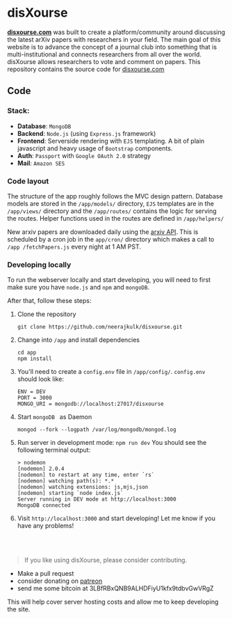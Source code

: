 # disXourse

**[disxourse.com](https://www.disxourse.com)** was built to create a platform/community around discussing the latest arXiv papers with researchers in your field. The main goal of this website is to advance the concept of a journal club into something that is multi-institutional and connects researchers from all over the world. disXourse allows researchers to vote and comment on papers. This repository contains the source code for [disxourse.com](https://www.disxourse.com)


## Code

### Stack:
- **Database**: ``MongoDB ``
- **Backend**: ``Node.js`` (using ``Express.js`` framework)
- **Frontend**: Serverside rendering with ``EJS`` templating.  A bit of plain javascript and heavy usage of ``Bootstrap`` components.
- **Auth**: ``Passport`` with ``Google OAuth 2.0`` strategy
- **Mail**: ``Amazon SES``

### Code layout

The structure of the app roughly follows the MVC design pattern. Database models are stored in the ``/app/models/`` directory, ``EJS`` templates are in the ``/app/views/`` directory and the ``/app/routes/`` contains the logic for serving the routes. Helper functions used in the routes are defined in ``/app/helpers/``

New arxiv papers are downloaded daily using the [arxiv API](https://arxiv.org/help/api). This is scheduled by a cron job in the ``app/cron/`` directory which makes a call to ``/app /fetchPapers.js`` every night at 1 AM PST. 

### Developing locally
To run the webserver locally and start developing, you will need to first make sure you have ``node.js`` and ``npm`` and ``mongoDB``. 

After that, follow these steps: 

1. Clone the repository
	```
	git clone https://github.com/neerajkulk/disxourse.git
	``` 
2. Change into ``/app`` and install dependencies
	```
	cd app
	npm install
	```
3. You'll need to create a ``config.env`` file in ``/app/config/``. ``config.env`` should look like:
	```
	ENV = DEV
	PORT = 3000
	MONGO_URI = mongodb://localhost:27017/disxourse
	```
3. Start ``mongoDB ``  as Daemon
	```
	mongod --fork --logpath /var/log/mongodb/mongod.log
	```
4. Run server in development mode:
``npm run dev`` 
You should  see the following terminal output:
	```
	> nodemon
	[nodemon] 2.0.4
	[nodemon] to restart at any time, enter `rs`
	[nodemon] watching path(s): *.*
	[nodemon] watching extensions: js,mjs,json
	[nodemon] starting `node index.js`
	Server running in DEV mode at http://localhost:3000
	MongoDB connected
	```
5. Visit ``http://localhost:3000`` and start developing!
Let me know if you have any problems!


<br /> <br /> 

>If you like using disXourse, please consider contributing. 
- Make a pull request
- consider donating on  [patreon](https://www.patreon.com/disxourse) 
- send me some bitcoin at 3LBfRBxQNB9ALHDFiyU1kfx9tdbvGwVRgZ

 This will help cover server hosting costs and allow me to keep developing the site.


